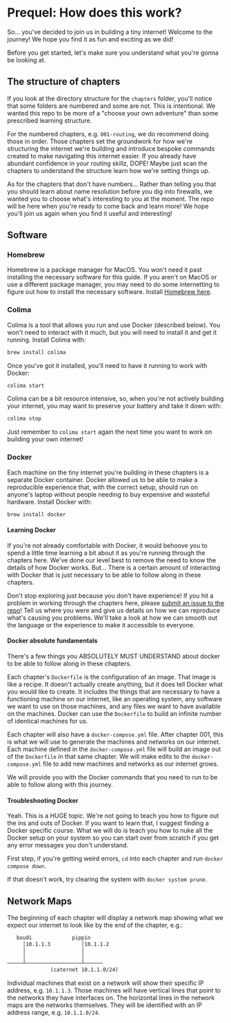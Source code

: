 # Prequel: How does this work?

So... you've decided to join us in building a tiny internet! Welcome to the journey! We hope you find it as fun and exciting as we did!

Before you get started, let's make sure you understand what you're gonna be looking at.

## The structure of chapters

If you look at the directory structure for the `chapters` folder, you'll notice that some folders are numbered and some are not. This is intentional. We wanted this repo to be more of a "choose your own adventure" than some prescribed learning structure.

For the numbered chapters, e.g. `001-routing`, we do recommend doing those in order. Those chapters set the groundwork for how we're structuring the internet we're building and introduce bespoke commands created to make navigating this internet easier. If you already have abundant confidence in your routing skillz, DOPE! Maybe just scan the chapters to understand the structure learn how we're setting things up.

As for the chapters that don't have numbers... Rather than telling you that you should learn about name resolution before you dig into firewalls, we wanted you to choose what's interesting to you at the moment. The repo will be here when you're ready to come back and learn more! We hope you'll join us again when you find it useful and interesting!

## Software

### Homebrew

Homebrew is a package manager for MacOS. You won't need it past installing the necessary software for this guide. If you aren't on MacOS or use a different package manager, you may need to do some internetting to figure out how to install the necessary software. Install [Homebrew here](https://brew.sh/).

### Colima

Colima is a tool that allows you run and use Docker (described below). You won't need to interact with it much, but you will need to install it and get it running. Install Colima with:

```bash
brew install colima
```

Once you've got it installed, you'll need to have it running to work with Docker:

```bash
colima start
```

Colima can be a bit resource intensive, so, when you're not actively building your internet, you may want to preserve your battery and take it down with:

```bash
colima stop
```

Just remember to `colima start` again the next time you want to work on building your own internet!

### Docker

Each machine on the tiny internet you're building in these chapters is a separate Docker container. Docker allowed us to be able to make a reproducible experience that, with the correct setup, should run on anyone's laptop without people needing to buy expensive and wasteful hardware. Install Docker with:

```bash
brew install docker
```

#### Learning Docker

If you're not already comfortable with Docker, it would behoove you to spend a little time learning a bit about it as you're running through the chapters here. We've done our level best to remove the need to know the details of how Docker works. But... There is a certain amount of interacting with Docker that is just necessary to be able to follow along in these chapters.

Don't stop exploring just because you don't have experience! If you hit a problem in working through the chapters here, please [submit an issue to the repo](https://github.com/psbanka/build-your-own-internet/issues/new)! Tell us where you were and give us details on how we can reproduce what's causing you problems. We'll take a look at how we can smooth out the language or the experience to make it accessible to everyone.

#### Docker absolute fundamentals

There's a few things you ABSOLUTELY MUST UNDERSTAND about docker to be able to follow along in these chapters.

Each chapter's `Dockerfile` is the configuration of an image. That image is like a recipe. It doesn't actually create anything, but it does tell Docker what you would like to create. It includes the things that are necessary to have a functioning machine on our internet, like an operating system, any software we want to use on those machines, and any files we want to have available on the machines. Docker can use the `Dockerfile` to build an infinite number of identical machines for us.

Each chapter will also have a `docker-compose.yml` file. After chapter 001, this is what we will use to generate the machines and networks on our internet. Each machine defined in the `docker-compose.yml` file will build an image out of the `Dockerfile` in that same chapter. We will make edits to the `docker-compose.yml` file to add new machines and networks as our internet grows.

We will provide you with the Docker commands that you need to run to be able to follow along with this journey.

#### Troubleshooting Docker

Yeah. This is a HUGE topic. We're not going to teach you how to figure out the ins and outs of Docker. If you want to learn that, I suggest finding a Docker specific course. What we will do is teach you how to nuke all the Docker setup on your system so you can start over from scratch if you get any error messages you don't understand.

First step, if you're getting weird errors, `cd` into each chapter and run `docker compose down`.

If that doesn't work, try clearing the system with `docker system prune`.

## Network Maps

The beginning of each chapter will display a network map showing what we expect our internet to look like by the end of the chapter, e.g.:

```markdown
   boudi             pippin
     │10.1.1.3          │10.1.1.2
     │                  │
     │                  │
─────┴──────────────────┴──────
              (caternet 10.1.1.0/24)
```

Individual machines that exist on a network will show their specific IP address, e.g. `10.1.1.3`. Those machines will have vertical lines that point to the networks they have interfaces on. The horizontal lines in the network maps are the networks themselves. They will be identified with an IP address range, e.g. `10.1.1.0/24`.
